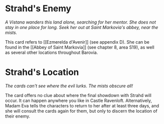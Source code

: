 # Strahd's Enemy

*A Vistana wanders this land alone, searching for her mentor. She does not stay in one place for long. Seek her out at Saint Markovia's abbey, near the mists.*

This card refers to [[Ezmerelda d'Avenir]] (see appendix D). She can be found in the [[Abbey of Saint Markovia]] (see chapter 8, area S19), as well as several other locations throughout Barovia. 

# Strahd's Location

*The cards can't see where the evil lurks. The mists obscure all!*

The card offers no clue about where the final showdown with Strahd will occur. It can happen anywhere you like in Castle Ravenloft. Alternatively, Madam Eva tells the characters to return to her after at least three days, and she will consult the cards again for them, but only to discern the location of their enemy. 